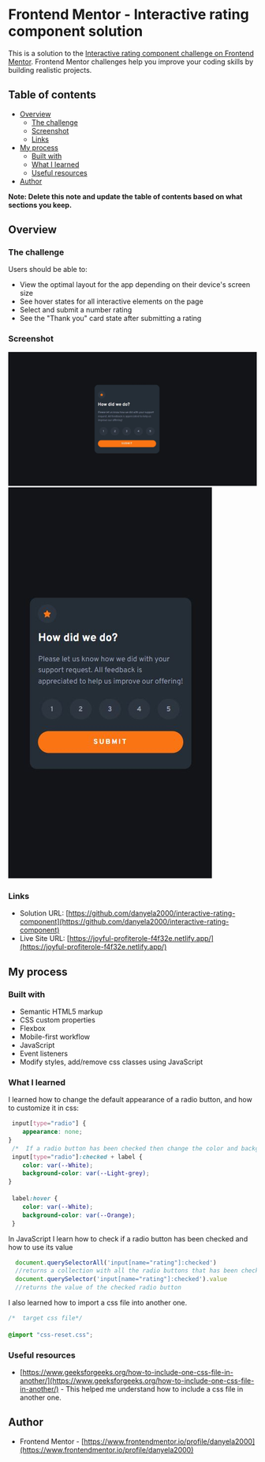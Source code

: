 # Frontend Mentor - Interactive rating component solution

This is a solution to the [Interactive rating component challenge on Frontend Mentor](https://www.frontendmentor.io/challenges/interactive-rating-component-koxpeBUmI). Frontend Mentor challenges help you improve your coding skills by building realistic projects. 

## Table of contents

- [Overview](#overview)
  - [The challenge](#the-challenge)
  - [Screenshot](#screenshot)
  - [Links](#links)
- [My process](#my-process)
  - [Built with](#built-with)
  - [What I learned](#what-i-learned)
  - [Useful resources](#useful-resources)
- [Author](#author)

**Note: Delete this note and update the table of contents based on what sections you keep.**

## Overview

### The challenge

Users should be able to:

- View the optimal layout for the app depending on their device's screen size
- See hover states for all interactive elements on the page
- Select and submit a number rating
- See the "Thank you" card state after submitting a rating

### Screenshot

![desktop screenshot](./screenshots/desktop-ss.JPG)
![mobile screenshot](./screenshots/mobile-ss.JPG)

### Links

- Solution URL: [https://github.com/danyela2000/interactive-rating-component](https://github.com/danyela2000/interactive-rating-component)
- Live Site URL: [https://joyful-profiterole-f4f32e.netlify.app/](https://joyful-profiterole-f4f32e.netlify.app/)

## My process

### Built with

- Semantic HTML5 markup
- CSS custom properties
- Flexbox
- Mobile-first workflow
- JavaScript
- Event listeners
- Modify styles, add/remove css classes using JavaScript

### What I learned
I learned how to change the default appearance of a radio button, and how to customize it
in css:
```css
 input[type="radio"] {
    appearance: none;
}
 /*  If a radio button has been checked then change the color and background color of the label */
 input[type="radio"]:checked + label {
    color: var(--White);
    background-color: var(--Light-grey);
}

 label:hover {
    color: var(--White);
    background-color: var(--Orange);
 }
```

In JavaScript I learn how to check if a radio button has been checked and how to use its value
```js
  document.querySelectorAll('input[name="rating"]:checked')
  //returns a collection with all the radio buttons that has been checked
  document.querySelector('input[name="rating"]:checked').value  
  //returns the value of the checked radio button 
```

I also learned how to import a css file into another one.

```css
/*  target css file*/

@import "css-reset.css";
```

### Useful resources

- [https://www.geeksforgeeks.org/how-to-include-one-css-file-in-another/](https://www.geeksforgeeks.org/how-to-include-one-css-file-in-another/) - This helped me understand how to include a css file in another one.

## Author
- Frontend Mentor - [https://www.frontendmentor.io/profile/danyela2000](https://www.frontendmentor.io/profile/danyela2000)


